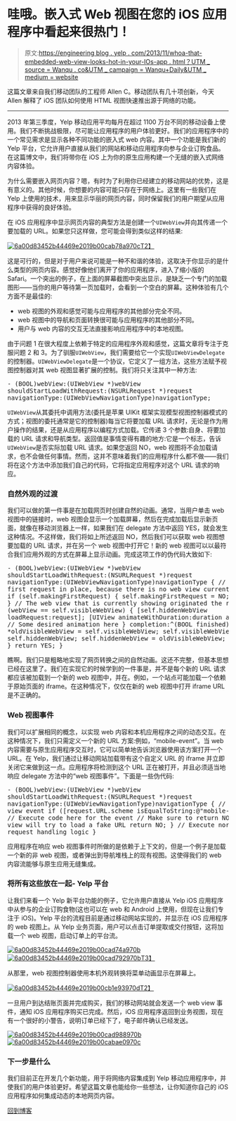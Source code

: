 # 哇哦。嵌入式 Web 视图在您的 iOS 应用程序中看起来很热门！

> 原文:[https://engineering blog . yelp . com/2013/11/whoa-that-embedded-web-view-looks-hot-in-your-IOs-app . html？UTM _ source = Wanqu . co&UTM _ campaign = Wanqu+Daily&UTM _ medium = website](https://engineeringblog.yelp.com/2013/11/whoa-that-embedded-web-view-looks-hot-in-your-ios-app.html?utm_source=wanqu.co&utm_campaign=Wanqu+Daily&utm_medium=website)

这篇文章来自我们移动团队的工程师 Allen C。移动团队有几十项创新，今天 Allen 解释了 iOS 团队如何使用 HTML 视图快速推出源于网络的功能。

* * *

2013 年第三季度，Yelp 移动应用平均每月在超过 1100 万台不同的移动设备上使用。我们不断挑战极限，尽可能让应用程序的用户体验更好。我们的应用程序中的一个常见需求是显示各种不同功能的嵌入式 web 内容。其中一个功能是我们新的 Yelp 平台，它允许用户直接从我们的网站和移动应用程序向参与企业订购食品。在这篇博文中，我们将带你在 iOS 上为你的原生应用构建一个无缝的嵌入式网络内容体验。

为什么需要嵌入网页内容？嗯，有时为了利用你已经建立的移动网站的优势，这是有意义的。其他时候，你想要的内容可能只存在于网络上。这里有一些我们在 Yelp 上使用的技术，用来显示华丽的网页内容，同时保留我们的用户期望从应用程序中获得的良好体验。

在 iOS 应用程序中显示网页内容的典型方法是创建一个`UIWebView`并向其传递一个要加载的 URL。如果您只这样做，您可能会得到类似这样的结果:

[![6a00d83452b44469e2019b00cab78a970c](../Images/b8685f9815ea75d7e23d83291e684d59.png)T2】](/wp-content/uploads/2013/11/6a00d83452b44469e2019b00cab78a970c.png)

这是可行的，但是对于用户来说可能是一种不和谐的体验，这取决于你显示的是什么类型的网页内容。感觉好像他们离开了你的应用程序，进入了缩小版的 Safari。一个突出的例子，在上面的屏幕截图中突出显示，是缺乏一个专门的加载图形——当你的用户等待第一页加载时，会看到一个空白的屏幕。这种体验有几个方面不是最佳的:

*   web 视图的外观和感觉可能与应用程序的其他部分完全不同。
*   web 视图中的导航和页面转换很可能与应用程序的其他部分不同。
*   用户与 web 内容的交互无法直接影响应用程序中的本地视图。

由于问题 1 在很大程度上依赖于特定的应用程序外观和感觉，这篇文章将专注于克服问题 2 和 3。为了驯服`UIWebView`，我们需要给它一个实现`UIWebViewDelegate`的控制器。`UIWebViewDelegate`是一个协议，它定义了一组方法，这些方法赋予视图控制器对其 web 视图显著扩展的控制。我们将只关注其中一种方法:

<noscript><pre>- (BOOL)webView:(UIWebView *)webView shouldStartLoadWithRequest:(NSURLRequest *)request navigationType:(UIWebViewNavigationType)navigationType;</pre></noscript>

`UIWebView`从其委托中调用方法(委托是苹果 UIKit 框架实现模型视图控制器模式的方式；视图的委托通常是它的控制器)每当它将要加载 URL 请求时，无论是作为用户操作的结果，还是从应用程序以编程方式加载。它传递 3 个参数:自身、将要加载的 URL 请求和导航类型。返回值是事情变得有趣的地方:它是一个标志，告诉`UIWebView`是否实际加载 URL 请求。如果您返回 NO，web 视图将不会加载请求，也不会做任何事情。然而，这并不意味着我们的应用程序什么都不做——我们将在这个方法中添加我们自己的代码，它将指定应用程序对这个 URL 请求的响应。

### 自然外观的过渡

我们可以做的第一件事是在加载网页时创建自然的动画。通常，当用户单击 web 视图中的链接时，web 视图会显示一个加载屏幕，然后在完成加载后显示新页面，就像在移动浏览器上一样，如果我们在 delegate 方法中返回 YES，就会发生这种情况。不这样做，我们将如上所述返回 NO，然后我们可以获取 web 视图想要加载的 URL 请求，并在另一个 web 视图中打开它！新的 web 视图可以以最符合我们应用外观的方式在屏幕上显示动画。完成这项工作的伪代码大致如下:

<noscript><pre>- (BOOL)webView:(UIWebView *)webView shouldStartLoadWithRequest:(NSURLRequest *)request navigationType:(UIWebViewNavigationType)navigationType { // Load the first request in place, because there is no web view currently showing if (self.makingFirstRequest) { self.makingFirstRequest = NO; return YES; } // The web view that is currently showing originated the request if (webView == self.visibleWebView) { [self.hiddenWebView loadRequest:request]; [UIView animateWithDuration:duration animations:^{ // Some desired animation here } completion:^(BOOL finished) { UIWebView *oldVisibleWebView = self.visibleWebView; self.visibleWebView = self.hiddenWebView; self.hiddenWebView = oldVisibleWebView; } return NO; } return YES; }</pre></noscript>

瞧啊。我们只是粗略地实现了网页转换之间的自然动画。这还不完整，但基本思想已经在这里了。我们在实现它的时候学到的一件事是，并不是每个新的 URL 请求都应该被加载到一个新的 web 视图中，并在。例如，一个站点可能加载一个依赖于原始页面的 iframe。在这种情况下，仅仅在新的 web 视图中打开 iframe URL 是不正确的。

### Web 视图事件

我们可以扩展相同的概念，以实现 web 内容和本机应用程序之间的动态交互。在这种情况下，我们只需定义一个新的 URL 方案:例如，“mobile-event”。当 web 内容需要与原生应用程序交互时，它可以简单地告诉浏览器使用该方案打开一个 URL。在 Yelp，我们通过让移动网站加载带有这个自定义 URL 的 iframe 并立即关闭它来做到这一点。应用程序将检测到这个 URL 正在被打开，并且必须适当地响应 delegate 方法中的“web 视图事件”。下面是一些伪代码:

<noscript><pre>- (BOOL)webView:(UIWebView *)webView shouldStartLoadWithRequest:(NSURLRequest *)request navigationType:(UIWebViewNavigationType)navigationType { // Detect a web view event if ([request.URL.scheme isEqualToString:@"mobile-event"]) { // Execute code here for the event // Make sure to return NO or the web view will try to load a fake URL return NO; } // Execute normal URL request handling logic }</pre></noscript>

应用程序在响应 web 视图事件时所做的是依赖于上下文的，但是一个例子是加载一个新的非 web 视图，或者弹出到导航堆栈上的现有视图。这使得我们的 web 内容流能够与原生应用无缝集成。

### 将所有这些放在一起- Yelp 平台

让我们来看一个 Yelp 新平台功能的例子，它允许用户直接从 Yelp iOS 应用程序中从参与的企业订购食物(这也可以在 web 和 Android 上使用，但现在让我们专注于 iOS)。Yelp 平台的流程目前是通过移动网站实现的，并显示在 iOS 应用程序的 web 视图上。从 Yelp 业务页面，用户可以点击订单提取或交付按钮，这将加载一个 web 视图，启动订单上的平台流。

[![6a00d83452b44469e2019b00cad74a970b](../Images/ca8f316b1cde2574eac0e37392f01336.png)![6a00d83452b44469e2019b00cad792970b](../Images/ca8f316b1cde2574eac0e37392f01336.png)T3】](/wp-content/uploads/2013/11/6a00d83452b44469e2019b00cad74a970b.png)

从那里，web 视图控制器使用本机外观转换将菜单动画显示在屏幕上。

[![6a00d83452b44469e2019b00cb1e93970d](../Images/c454f5da9690aaa29bac0db4420e1cb4.png)T2】](/wp-content/uploads/2013/11/6a00d83452b44469e2019b00cb1e93970d.png)

一旦用户到达结账页面并完成购买，我们的移动网站就会发送一个 web view 事件，通知 iOS 应用程序购买已完成。然后，iOS 应用程序返回到业务视图，现在有一个很好的小警告，说明订单已经下了，电子邮件确认已经发送。

[![6a00d83452b44469e2019b00cad988970b](../Images/8475efe1ad5acadb0ba909aefd3c12e5.png) ](/wp-content/uploads/2013/11/6a00d83452b44469e2019b00cad988970b.png) [ ![6a00d83452b44469e2019b00cabae0970c](../Images/8475efe1ad5acadb0ba909aefd3c12e5.png)](/wp-content/uploads/2013/11/6a00d83452b44469e2019b00cabae0970c.png)

### 下一步是什么

我们目前正在开发几个新功能，用于将网络内容集成到 Yelp 移动应用程序中，并使我们的用户体验更好。希望这篇文章也能给你一些想法，让你知道你自己的 iOS 应用程序如何集成动态的本地网页内容。

[回到博客](/)